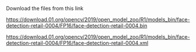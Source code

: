 Download the files from this link

https://download.01.org/opencv/2019/open_model_zoo/R1/models_bin/face-detection-retail-0004/FP16/face-detection-retail-0004.bin

https://download.01.org/opencv/2019/open_model_zoo/R1/models_bin/face-detection-retail-0004/FP16/face-detection-retail-0004.xml

